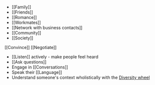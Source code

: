 
- [[Family]]
- [[Friends]]
- [[Romance]]
- [[Workmates]]
- [[Network with business contacts]]
- [[Community]]
- [[Society]]

[[Convince]]
[[Negotiate]]
* [[Listen]] actively - make people feel heard
* [[Ask questions]]
* Engage in [[Conversations]]
* Speak their [[Language]]
* Understand someone's context wholistically with the [Diversity wheel](https://community.astc.org/ccli/resources-for-action/group-activities/diversity-wheel)

